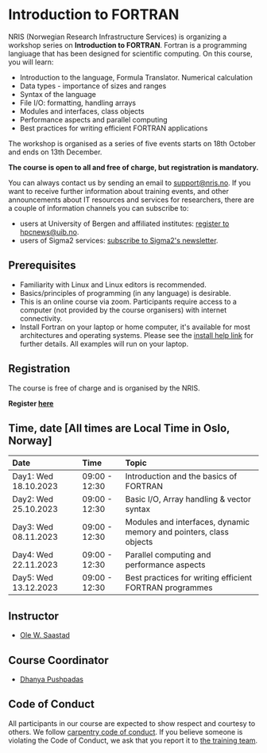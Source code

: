 # Introduction to FORTRAN 

NRIS (Norwegian Research Infrastructure Services) is organizing a workshop series on **Introduction to FORTRAN**. Fortran is a programming langiuage that has been designed for scientific computing. 
On this course, you will learn: 
- Introduction to the language, Formula Translator. Numerical calculation
- Data types - importance of sizes and ranges
- Syntax of the language
- File I/O: formatting, handling arrays
- Modules and interfaces, class objects
- Performance aspects and parallel computing 
- Best practices for writing efficient FORTRAN applications

The workshop is organised as a series of five events starts on 18th October and
ends on 13th December.

**The course is open to all and free of charge, but registration is mandatory.**

You can always contact us by sending an email to [support@nris.no](mailto:support@nris.no).
If you want to receive further information about training events, and other announcements about IT resources
 and services for researchers, there are a couple of information channels you can subscribe to:
- users at University of Bergen and affiliated institutes: [register to hpcnews@uib.no](https://mailman.uib.no/listinfo/hpcnews).
- users of Sigma2 services: [subscribe to Sigma2's newsletter](https://sigma2.us13.list-manage.com/subscribe?u=4fd109ad79a5dca6dde7e4997&id=59b164c7b6).


## Prerequisites

- Familiarity with Linux and Linux editors is recommended.
- Basics/principles of programming (in any language) is desirable.
- This is an online course via zoom. Participants require access to a computer
(not provided by the course organisers) with internet connectivity.
- Install Fortran on your laptop or home computer, it's available for most architectures and operating systems. Please see the [install help link](https://fortran-lang.org/learn/os_setup/install_gfortran/) for further details. All examples will run on your laptop. 

## **Registration**

The course is free of charge and is organised by the NRIS. 

  **Register  [here](https://skjemaker.app.uib.no/view.php?id=15550705)**

## Time, date [All times are Local Time in Oslo, Norway]

|   Date    |  Time   |  Topic  |
| :----------- | :----------- | :---------- |
| Day1: Wed 18.10.2023   | 09:00 - 12:30|  Introduction and the basics of FORTRAN |
| Day2: Wed 25.10.2023   | 09:00 - 12:30 | Basic I/O, Array handling & vector syntax	|
| Day3: Wed 08.11.2023   | 09:00 - 12:30 | Modules and interfaces, dynamic memory and pointers, class objects |
| Day4: Wed 22.11.2023   | 09:00 - 12:30 | Parallel computing and performance aspects |
| Day5: Wed 13.12.2023   | 09:00 - 12:30 | Best practices for writing efficient FORTRAN programmes |


## Instructor

- [Ole W. Saastad](https://www.usit.uio.no/om/organisasjon/ffu/bt/ansatte/olews/)

## Course Coordinator

- [Dhanya Pushpadas](https://www.uib.no/en/persons/Dhanya.Pushpadas)

## Code of Conduct

All participants in our course are expected to show respect and courtesy to
others. We follow [carpentry code of
conduct](https://docs.carpentries.org/topic_folders/policies/code-of-conduct.html#code-of-conduct-detailed-view).
If you believe someone is violating the Code of Conduct, we ask that you report
it to [the training team](mailto:training@nris.no).

